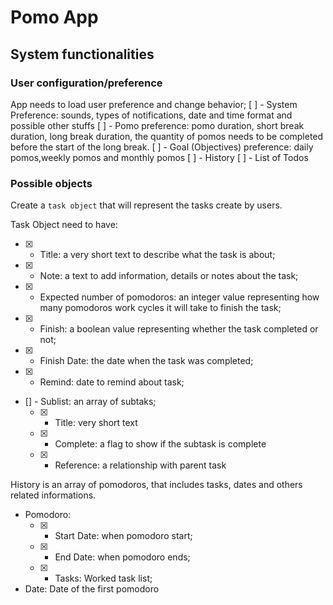 # Pomo App

## System functionalities

### User configuration/preference

App needs to load user preference and change behavior;
[ ] - System Preference: sounds, types of notifications, date and time format and possible other stuffs
[ ] - Pomo preference: pomo duration, short break duration, long break duration, the quantity of pomos needs to be completed before the start of the long break.
[ ] - Goal (Objectives) preference: daily pomos,weekly pomos and monthly pomos
[ ] - History
[ ] - List of Todos

### Possible objects

Create a `task object` that will represent the tasks create by users.

Task Object need to have:

- [x] - Title: a very short text to describe what the task is about;
- [x] - Note: a text to add information, details or notes about the task;
- [x] - Expected number of pomodoros: an integer value representing how many pomodoros work cycles it will take to finish the task;
- [x] - Finish: a boolean value representing whether the task completed or not;
- [x] - Finish Date: the date when the task was completed;
- [x] - Remind: date to remind about task;
- [] - Sublist: an array of subtaks;
  - [x] - Title: very short text
  - [x] - Complete: a flag to show if the subtask is complete
  - [x] - Reference: a relationship with parent task

History is an array of pomodoros, that includes tasks, dates and others related informations.

- Pomodoro:
  - [x] - Start Date: when pomodoro start;
  - [x] - End Date: when pomodoro ends;
  - [x] - Tasks: Worked task list;
- Date: Date of the first pomodoro
